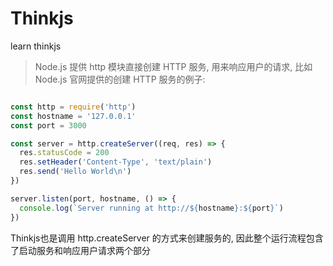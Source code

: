 # Thinkjs
learn thinkjs

> Node.js 提供 http 模块直接创建 HTTP 服务, 用来响应用户的请求, 比如 Node.js 官网提供的创建 HTTP 服务的例子:

```JavaScript

const http = require('http')
const hostname = '127.0.0.1'
const port = 3000

const server = http.createServer((req, res) => {
  res.statusCode = 200
  res.setHeader('Content-Type', 'text/plain')
  res.send('Hello World\n')
})

server.listen(port, hostname, () => {
  console.log(`Server running at http://${hostname}:${port}`)
})

```

Thinkjs也是调用 http.createServer 的方式来创建服务的, 因此整个运行流程包含了启动服务和响应用户请求两个部分



